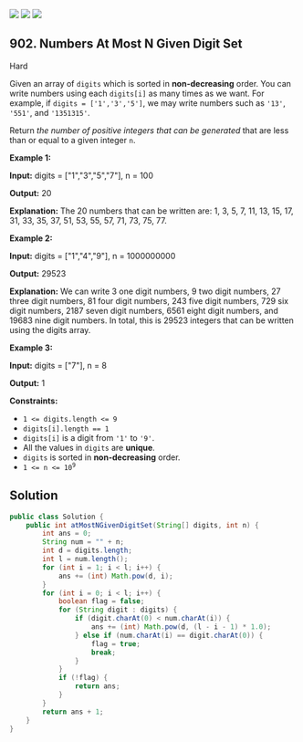 [![](https://img.shields.io/github/stars/javadev/LeetCode-in-Java?label=Stars&style=flat-square)](https://github.com/javadev/LeetCode-in-Java)
[![](https://img.shields.io/github/forks/javadev/LeetCode-in-Java?label=Fork%20me%20on%20GitHub%20&style=flat-square)](https://github.com/javadev/LeetCode-in-Java/fork)
[![](https://img.shields.io/badge/-LeetCode%20in%20Kotlin-blue?style=flat-square)](https://github.com/javadev/LeetCode-in-Kotlin)

## 902\. Numbers At Most N Given Digit Set

Hard

Given an array of `digits` which is sorted in **non-decreasing** order. You can write numbers using each `digits[i]` as many times as we want. For example, if `digits = ['1','3','5']`, we may write numbers such as `'13'`, `'551'`, and `'1351315'`.

Return _the number of positive integers that can be generated_ that are less than or equal to a given integer `n`.

**Example 1:**

**Input:** digits = ["1","3","5","7"], n = 100

**Output:** 20

**Explanation:** The 20 numbers that can be written are: 1, 3, 5, 7, 11, 13, 15, 17, 31, 33, 35, 37, 51, 53, 55, 57, 71, 73, 75, 77.

**Example 2:**

**Input:** digits = ["1","4","9"], n = 1000000000

**Output:** 29523

**Explanation:** We can write 3 one digit numbers, 9 two digit numbers, 27 three digit numbers, 81 four digit numbers, 243 five digit numbers, 729 six digit numbers, 2187 seven digit numbers, 6561 eight digit numbers, and 19683 nine digit numbers. In total, this is 29523 integers that can be written using the digits array.

**Example 3:**

**Input:** digits = ["7"], n = 8

**Output:** 1

**Constraints:**

*   `1 <= digits.length <= 9`
*   `digits[i].length == 1`
*   `digits[i]` is a digit from `'1'` to `'9'`.
*   All the values in `digits` are **unique**.
*   `digits` is sorted in **non-decreasing** order.
*   <code>1 <= n <= 10<sup>9</sup></code>

## Solution

```java
public class Solution {
    public int atMostNGivenDigitSet(String[] digits, int n) {
        int ans = 0;
        String num = "" + n;
        int d = digits.length;
        int l = num.length();
        for (int i = 1; i < l; i++) {
            ans += (int) Math.pow(d, i);
        }
        for (int i = 0; i < l; i++) {
            boolean flag = false;
            for (String digit : digits) {
                if (digit.charAt(0) < num.charAt(i)) {
                    ans += (int) Math.pow(d, (l - i - 1) * 1.0);
                } else if (num.charAt(i) == digit.charAt(0)) {
                    flag = true;
                    break;
                }
            }
            if (!flag) {
                return ans;
            }
        }
        return ans + 1;
    }
}
```